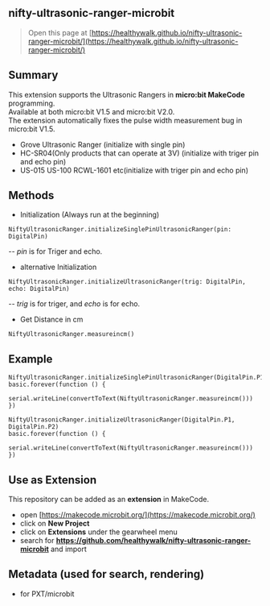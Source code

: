 ## nifty-ultrasonic-ranger-microbit

> Open this page at [https://healthywalk.github.io/nifty-ultrasonic-ranger-microbit/](https://healthywalk.github.io/nifty-ultrasonic-ranger-microbit/)

## Summary
This extension supports the Ultrasonic Rangers in __micro:bit MakeCode__ programming.  
Available at both micro:bit V1.5 and micro:bit V2.0.  
The extension automatically fixes the pulse width measurement bug in micro:bit V1.5.  
* Grove Ultrasonic Ranger (initialize with single pin)
* HC-SR04(Only products that can operate at 3V) (initialize with triger pin and echo pin)
* US-015 US-100 RCWL-1601 etc(initialize with triger pin and echo pin)

## Methods
* Initialization    (Always run at the beginning)
```
NiftyUltrasonicRanger.initializeSinglePinUltrasonicRanger(pin: DigitalPin) 
```
-- *pin* is for Triger and echo. 

* alternative Initialization 
```
NiftyUltrasonicRanger.initializeUltrasonicRanger(trig: DigitalPin, echo: DigitalPin)
```
-- *trig* is for triger, and *echo* is for echo.  

* Get Distance in cm
```
NiftyUltrasonicRanger.measureincm()
```

## Example
```blocks
NiftyUltrasonicRanger.initializeSinglePinUltrasonicRanger(DigitalPin.P1)
basic.forever(function () {
    serial.writeLine(convertToText(NiftyUltrasonicRanger.measureincm()))
})
```

```blocks
NiftyUltrasonicRanger.initializeUltrasonicRanger(DigitalPin.P1, DigitalPin.P2)
basic.forever(function () {
    serial.writeLine(convertToText(NiftyUltrasonicRanger.measureincm()))
})
```

## Use as Extension

This repository can be added as an **extension** in MakeCode.

* open [https://makecode.microbit.org/](https://makecode.microbit.org/)
* click on **New Project**
* click on **Extensions** under the gearwheel menu
* search for **https://github.com/healthywalk/nifty-ultrasonic-ranger-microbit**  and import


## Metadata (used for search, rendering)

* for PXT/microbit
<script src="https://makecode.com/gh-pages-embed.js"></script><script>makeCodeRender("{{ site.makecode.home_url }}", "{{ site.github.owner_name }}/{{ site.github.repository_name }}");</script>
